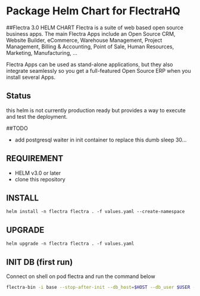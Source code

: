 # Package Helm Chart for FlectraHQ
##Flectra 3.0 HELM CHART
Flectra is a suite of web based open source business apps.
The main Flectra Apps include an Open Source CRM, Website Builder, eCommerce, Warehouse Management, Project Management, Billing & Accounting, Point of Sale, Human Resources, Marketing, Manufacturing, ...

Flectra Apps can be used as stand-alone applications, but they also integrate seamlessly so you get a full-featured Open Source ERP when you install several Apps.
## Status
this helm is not currently production ready but provides a way to execute and test the deployment.

##TODO
- add postgresql waiter in init container to replace this dumb sleep 30... 

## REQUIREMENT
- HELM v3.0 or later
- clone this repository

## INSTALL
```
helm install -n flectra flectra . -f values.yaml --create-namespace
```
## UPGRADE
```
helm upgrade -n flectra flectra . -f values.yaml
```

## INIT DB (first run)
Connect on shell on pod flectra and run the command below
```bash
flectra-bin -i base --stop-after-init --db_host=$HOST --db_user $USER --db_password $PASSWORD --database $USER --without-demo=all
```
